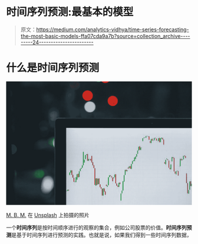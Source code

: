 # 时间序列预测:最基本的模型

> 原文：<https://medium.com/analytics-vidhya/time-series-forecasting-the-most-basic-models-ffa07cda9a7b?source=collection_archive---------24----------------------->

# 什么是时间序列预测

![](img/0ea0d8334311ca8440fcfa8749dde6a7.png)

[M. B. M.](https://unsplash.com/@m_b_m?utm_source=unsplash&utm_medium=referral&utm_content=creditCopyText) 在 [Unsplash](https://unsplash.com/s/photos/stock-exchange?utm_source=unsplash&utm_medium=referral&utm_content=creditCopyText) 上拍摄的照片

一个**时间序列**是按时间顺序进行的观察的集合，例如公司股票的价值。**时间序列预测**是基于时间序列进行预测的实践。也就是说，如果我们得到一些时间序列数据，